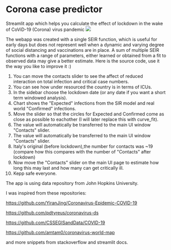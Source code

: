 # Corona case predictor
 Streamlit app which helps you calculate the effect of lockdown in the wake of CoViD-19 (Corona) virus pandemic
 ![](usage.gif)
 
The webapp was created with a single SEIR function, which is useful for early days but does not represent well when a dynamic and varying degree of social distancing and vaccinations are in place. A sum of multiple SEIR functions with a range of parameters, either learned or obtained from a fit to observed data may give a better estimate. Here is the source code, use it the way you like to improve it :)

 1. You can move the contacts slider to see the affect of reduced interaction on total infection and critical case numbers.
 2. You can see how under resourced the country is in terms of ICUs.
 3. In the sidebar choose the lockdown date (or any date if you want a short term windowed analysis).
 4. Chart shows the "Expected" infections from the SIR model and real world "Confirmed" infections.
 5. Move the slider so that the circles for Expected and Confirmed come as close as possible to eachother (I will later replace this with curve_fit).
 6. The value will automatically be transferred to the main UI window "Contacts" slider.
 7. The value will automatically be transferred to the main UI window "Contacts" slider.
 8. Italy's original (before lockdown),the number for contacts was ~19 (compare how this compares with the number of "Contacts" after lockdown)
 9. Now move the "Contacts" slider on the main UI page to estimate how long this may last and how many can get critically ill.
 10. Kepp safe everyone.
 
The app is using data repository from John Hopkins University.

I was inspired from these repositories:

 https://github.com/YiranJing/Coronavirus-Epidemic-COVID-19
 
 https://github.com/pdtyreus/coronavirus-ds
 
 https://github.com/CSSEGISandData/COVID-19
 
 https://github.com/amtam0/coronavirus-world-map
 
 and more snippets from stackoverflow and streamlit docs.
